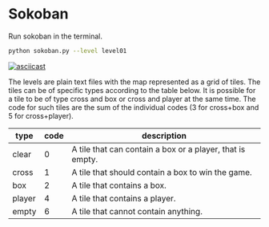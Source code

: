 # Sokoban

Run sokoban in the terminal.

```bash
python sokoban.py --level level01
```

[![asciicast](https://asciinema.org/a/lUbfsMN1OvdCp0bgEKprNbptY.svg)](https://asciinema.org/a/lUbfsMN1OvdCp0bgEKprNbptY)

The levels are plain text files with the map represented as a grid of tiles. The tiles can be of specific types according to the table below. It is possible for a tile to be of type cross and box or cross and player at the same time. The code for such tiles are the sum of the individual codes (3 for cross+box and 5 for cross+player).

| type   | code | description                                               |
| ------ | ---- | --------------------------------------------------------- |
| clear  | 0    | A tile that can contain a box or a player, that is empty. |
| cross  | 1    | A tile that should contain a box to win the game.         |
| box    | 2    | A tile that contains a box.                               |
| player | 4    | A tile that contains a player.                            |
| empty  | 6    | A tile that cannot contain anything.                      |
